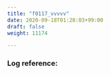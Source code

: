 ```yaml
---
title: "f0117_vvvvv"
date: 2020-09-18T01:28:03+99:00
draft: false
weight: 11174

---
```


### Log reference: <no value>

```
